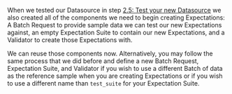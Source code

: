 When we tested our Datasource in step [2.5: Test your new Datasource](../how_to_use_gx_with_aws_using_cloud_storage_and_pandas.md#25-test-your-new-datasource) we also created all of the components we need to begin creating Expectations: A Batch Request to provide sample data we can test our new Expectations against, an empty Expectation Suite to contain our new Expectations, and a Validator to create those Expectations with.

We can reuse those components now.  Alternatively, you may follow the same process that we did before and define a new Batch Request, Expectation Suite, and Validator if you wish to use a different Batch of data as the reference sample when you are creating Expectations or if you wish to use a different name than `test_suite` for your Expectation Suite.
